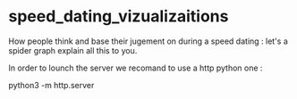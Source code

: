 # speed_dating_vizualizaitions
How people think and base their jugement on during a speed dating : let's a spider graph explain all this to you.

In order to lounch the server we recomand to use a http python one :

python3 -m http.server
